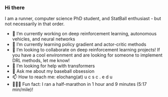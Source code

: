 ### Hi there

I am a runner, computer science PhD student, and StatBall enthusiast - but not necessarily in that order.

- 🧠 I’m currently working on deep reinforcement learning, autonomous vehicles, and neural networks
- 🐒 I’m currently learning policy gradient and actor-critic methods
- 🤝 I’m looking to collaborate on deep reinforcement learning projects! If you have a cool environment and are looking for someone to implement DRL methods, let me know!
- 🤔 I’m looking for help with transformers
- 💬 Ask me about my baseball obsession 
- 📫 How to reach me: elochang(at) u c s c . e d u
- 🏃🏻‍♂️ Fun fact: I ran a half-marathon in 1 hour and 9 minutes (5:17 min/mile)! 
